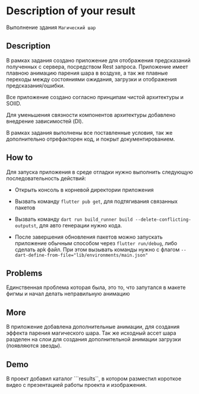 # Description of your result

Выполнение здания ```Магический шар```

## Description

В рамках задания создано приложение для отображения предсказаний полученных с сервера, посредством Rest запроса.
Приложение имеет плавною анимацию парения шара в воздухе, а так же плавные переходы между состояниями ожидания, 
загрузки и отображения предсказания/ошибки.

Все приложение создано согласно принципам чистой архитектуры и SOlID.

Для уменьшения связности компонентов архитектуры добавлено внедрение зависимостей (DI).

В рамках задания выполнены все поставленные условия, так же дополнительно отрефакторен код, и покрыт документированием.

## How to

Для запуска приложения в среде отладки нужно выполнить следующую последовательность действий:

- Открыть консоль в корневой директории приложения
- Вызвать команду `flutter pub get`, для подтягивания связанных пакетов
- Вызвать команду `dart run build_runner build --delete-conflicting-outputst`, для авто генерации нужно кода.

- После завершения обновления пакетов можно запускать приложение обычным способом через `flutter run/debug`, либо сделать
  apk файл. При этом вызывать команды нужно с флагом `--dart-define-from-file="lib/environments/main.json"`


## Problems

Единственная проблема которая была, это то, что запутался в макете фигмы и начал делать неправильную анимацию

## More

В приложение добавлена дополнительные анимации, для создания эффекта парения магического шара. Так же исходный ассет шара
разделен на слои для создания дополнительной анимации загрузки (появляются звезды).

## Demo

В проект добавил каталог ```results``, в котором разместил короткое видео с презентацией работы проекта и
изображения.
